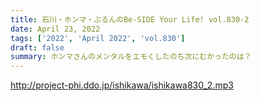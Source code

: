 ```yaml
---
title: 石川・ホンマ・ぶるんのBe-SIDE Your Life! vol.830-2
date: April 23, 2022
tags: ['2022', 'April 2022', 'vol.830']
draft: false
summary: ホンマさんのメンタルをエモくしたのち次にむかったのは？
---
```


http://project-phi.ddo.jp/ishikawa/ishikawa830_2.mp3